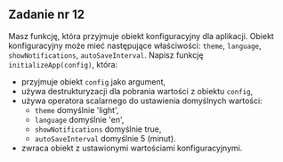 <!-- _class: time10 -->

## Zadanie nr 12

Masz funkcję, która przyjmuje obiekt konfiguracyjny dla aplikacji. Obiekt konfiguracyjny może mieć następujące właściwości: `theme`, `language`, `showNotifications`, `autoSaveInterval`. Napisz funkcję `initializeApp(config)`, która:

- przyjmuje obiekt `config` jako argument,
- używa destrukturyzacji dla pobrania wartości z obiektu `config`,
- używa operatora scalarnego do ustawienia domyślnych wartości:
  - `theme` domyślnie 'light',
  - `language` domyślnie 'en',
  - `showNotifications` domyślnie true,
  - `autoSaveInterval` domyślnie 5 (minut).
- zwraca obiekt z ustawionymi wartościami konfiguracyjnymi.